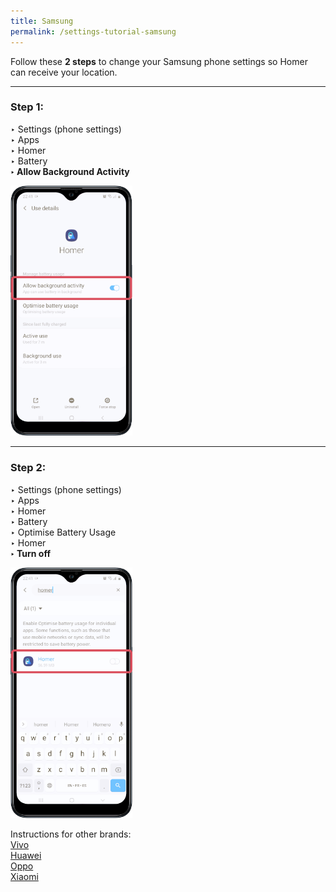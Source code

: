 ```yaml
---
title: Samsung
permalink: /settings-tutorial-samsung
---
```



Follow these **2 steps** to change your Samsung phone settings so Homer can receive your location. 
<hr>

### **Step 1:**<br>
‣ Settings (phone settings)<br>
‣ Apps<br>
‣ Homer<br>
‣ Battery<br>
**‣ Allow Background Activity**

<div class="image-wrapper">
    <img alt='Samsung Step 1' style='width:195px;' src='/images/tutorial/samsung1.png'>
</div>

<hr>

### **Step 2:**<br>
‣ Settings (phone settings)<br>
‣ Apps<br>
‣ Homer<br>
‣ Battery<br>
‣ Optimise Battery Usage<br>
‣ Homer<br>
**‣ Turn off**

<div class="image-wrapper">
    <img alt='Samsung Step 2' style='width:195px;' src='/images/tutorial/samsung2.png'>
</div>

Instructions for other brands:<br>
<a href="/settings-tutorial-vivo">Vivo</a><br>
<a href="/settings-tutorial-huawei">Huawei</a><br>
<a href="/settings-tutorial-oppo">Oppo</a><br>
<a href="/settings-tutorial-xiaomi">Xiaomi</a><br>